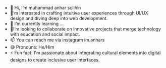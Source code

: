 - 👋 Hi, I’m muhammad anhar solihin
- 👀’m interested in crafting intuitive user experiences through UI/UX design and diving deep into web development.
- 🌱 I’m currently learning ...
- 💞️I’m looking to collaborate on innovative projects that merge technology with education and social impact.
- 📫 You can reach me via instagram im.anhars
- 😄 Pronouns: He/Him
- ⚡ Fun fact: I'm passionate about integrating cultural elements into digital designs to create inclusive user interfaces.



<!---anhar is a ✨ special ✨ repository because its `README.md` (this file) appears on your GitHub profile.
You can click the Preview link to take a look at your changes.
--->
